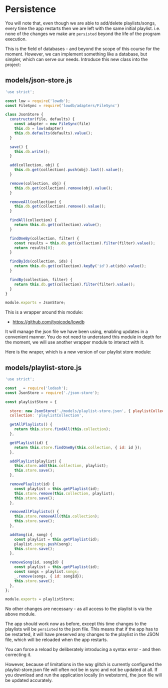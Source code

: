 # Persistence

You will note that, even though we are able to add/delete playlists/songs, every time the app restarts then we are left with the same initial playlist. i.e. none of the changes we make are `persisted` beyond the life of the program execution.

This is the field of databases - and beyond the scope of this course for the moment. However, we can implement something like a database, but simpler, which can serve our needs. Introduce this new class into the project:

## models/json-store.js

~~~js
'use strict';

const low = require('lowdb');
const FileSync = require('lowdb/adapters/FileSync')

class JsonStore {
  constructor(file, defaults) {
    const adapter = new FileSync(file)
    this.db = low(adapter)
    this.db.defaults(defaults).value();
  }

  save() {
    this.db.write();
  }

  add(collection, obj) {
    this.db.get(collection).push(obj).last().value();
  }

  remove(collection, obj) {
    this.db.get(collection).remove(obj).value();
  }

  removeAll(collection) {
    this.db.get(collection).remove().value();
  }

  findAll(collection) {
    return this.db.get(collection).value();
  }

  findOneBy(collection, filter) {
    const results = this.db.get(collection).filter(filter).value();
    return results[0];
  }

  findByIds(collection, ids) {
    return this.db.get(collection).keyBy('id').at(ids).value();
  }

  findBy(collection, filter) {
    return this.db.get(collection).filter(filter).value();
  }
}

module.exports = JsonStore;
~~~

This is a wrapper around this module:

- <https://github.com/typicode/lowdb>

It will manage the json file we have been using, enabling updates in a convenient manner. You do not need to understand this module in depth for the moment, we will use another wrapper module to interact with it.

Here is the wraper, which is a new version of our playlist store module:

## models/playlist-store.js

~~~js
'use strict';

const _ = require('lodash');
const JsonStore = require('./json-store');

const playlistStore = {

  store: new JsonStore('./models/playlist-store.json', { playlistCollection: [] }),
  collection: 'playlistCollection',

  getAllPlaylists() {
    return this.store.findAll(this.collection);
  },

  getPlaylist(id) {
    return this.store.findOneBy(this.collection, { id: id });
  },

  addPlaylist(playlist) {
    this.store.add(this.collection, playlist);
    this.store.save();
  },

  removePlaylist(id) {
    const playlist = this.getPlaylist(id);
    this.store.remove(this.collection, playlist);
    this.store.save();
  },

  removeAllPlaylists() {
    this.store.removeAll(this.collection);
    this.store.save();
  },

  addSong(id, song) {
    const playlist = this.getPlaylist(id);
    playlist.songs.push(song);
    this.store.save();
  },

  removeSong(id, songId) {
    const playlist = this.getPlaylist(id);
    const songs = playlist.songs;
    _.remove(songs, { id: songId});
    this.store.save();
  },
};

module.exports = playlistStore;
~~~

No other changes are necessary - as all access to the playlist is via the above module.

The app should work now as before, except this time changes to the playlists will be `persisted` to the json file. This means that if the app has to be restarted, it will have preserved any changes to the playlist in the JSON file, which will be reloaded when the app restarts.

You can force a reload by deliberately introducing a syntax error - and then correcting it.

However, because of limitations in the way glitch is currently configured the playlist-store.json file will often not be in sync and not be updated at all. If you download and run the application locally (in webstorm), the json file will be updated accurately.



